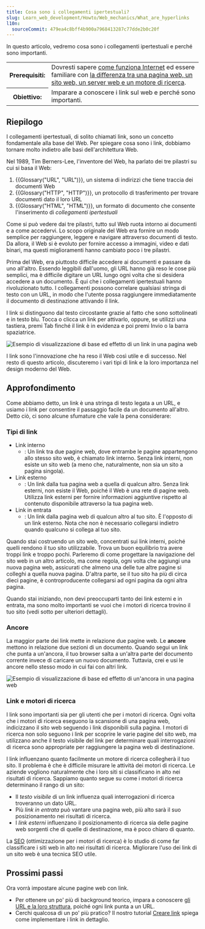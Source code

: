 ```yaml
---
title: Cosa sono i collegamenti ipertestuali?
slug: Learn_web_development/Howto/Web_mechanics/What_are_hyperlinks
l10n:
  sourceCommit: 479ea4c8bff4b900a7968413287c77dde2b0c20f
---
```


In questo articolo, vedremo cosa sono i collegamenti ipertestuali e perché sono importanti.

<table>
  <tbody>
    <tr>
      <th scope="row">Prerequisiti:</th>
      <td>
        Dovresti sapere
        <a href="/it/docs/Learn_web_development/Howto/Web_mechanics/How_does_the_Internet_work"
          >come funziona Internet</a
        >
        ed essere familiare con <a
          href="/it/docs/Learn_web_development/Getting_started/Environment_setup/Browsing_the_web"
        >
          la differenza tra una pagina web, un sito web, un server web e un
          motore di ricerca</a
        >.
      </td>
    </tr>
    <tr>
      <th scope="row">Obiettivo:</th>
      <td>Imparare a conoscere i link sul web e perché sono importanti.</td>
    </tr>
  </tbody>
</table>

## Riepilogo

I collegamenti ipertestuali, di solito chiamati link, sono un concetto fondamentale alla base del Web. Per spiegare cosa sono i link, dobbiamo tornare molto indietro alle basi dell'architettura Web.

Nel 1989, Tim Berners-Lee, l'inventore del Web, ha parlato dei tre pilastri su cui si basa il Web:

1. {{Glossary("URL", "URL")}}, un sistema di indirizzi che tiene traccia dei documenti Web
2. {{Glossary("HTTP", "HTTP")}}, un protocollo di trasferimento per trovare documenti dato il loro URL
3. {{Glossary("HTML", "HTML")}}, un formato di documento che consente l'inserimento di _collegamenti ipertestuali_

Come si può vedere dai tre pilastri, tutto sul Web ruota intorno ai documenti e a come accedervi. Lo scopo originale del Web era fornire un modo semplice per raggiungere, leggere e navigare attraverso documenti di testo. Da allora, il Web si è evoluto per fornire accesso a immagini, video e dati binari, ma questi miglioramenti hanno cambiato poco i tre pilastri.

Prima del Web, era piuttosto difficile accedere ai documenti e passare da uno all'altro. Essendo leggibili dall'uomo, gli URL hanno già reso le cose più semplici, ma è difficile digitare un URL lungo ogni volta che si desidera accedere a un documento. È qui che i collegamenti ipertestuali hanno rivoluzionato tutto. I collegamenti possono correlare qualsiasi stringa di testo con un URL, in modo che l'utente possa raggiungere immediatamente il documento di destinazione attivando il link.

I link si distinguono dal testo circostante grazie al fatto che sono sottolineati e in testo blu. Tocca o clicca un link per attivarlo, oppure, se utilizzi una tastiera, premi Tab finché il link è in evidenza e poi premi Invio o la barra spaziatrice.

![Esempio di visualizzazione di base ed effetto di un link in una pagina web](link-1.png)

I link sono l'innovazione che ha reso il Web così utile e di successo. Nel resto di questo articolo, discuteremo i vari tipi di link e la loro importanza nel design moderno del Web.

## Approfondimento

Come abbiamo detto, un link è una stringa di testo legata a un URL, e usiamo i link per consentire il passaggio facile da un documento all'altro. Detto ciò, ci sono alcune sfumature che vale la pena considerare:

### Tipi di link

- Link interno
  - : Un link tra due pagine web, dove entrambe le pagine appartengono allo stesso sito web, è chiamato link interno. Senza link interni, non esiste un sito web (a meno che, naturalmente, non sia un sito a pagina singola).
- Link esterno
  - : Un link dalla tua pagina web a quella di qualcun altro. Senza link esterni, non esiste il Web, poiché il Web è una rete di pagine web. Utilizza link esterni per fornire informazioni aggiuntive rispetto al contenuto disponibile attraverso la tua pagina web.
- Link in entrata
  - : Un link dalla pagina web di qualcun altro al tuo sito. È l'opposto di un link esterno. Nota che non è necessario collegarsi indietro quando qualcuno si collega al tuo sito.

Quando stai costruendo un sito web, concentrati sui link interni, poiché quelli rendono il tuo sito utilizzabile. Trova un buon equilibrio tra avere troppi link e troppo pochi. Parleremo di come progettare la navigazione del sito web in un altro articolo, ma come regola, ogni volta che aggiungi una nuova pagina web, assicurati che almeno una delle tue altre pagine si colleghi a quella nuova pagina. D'altra parte, se il tuo sito ha più di circa dieci pagine, è controproducente collegarsi ad ogni pagina da ogni altra pagina.

Quando stai iniziando, non devi preoccuparti tanto dei link esterni e in entrata, ma sono molto importanti se vuoi che i motori di ricerca trovino il tuo sito (vedi sotto per ulteriori dettagli).

### Ancore

La maggior parte dei link mette in relazione due pagine web. Le **ancore** mettono in relazione due sezioni di un documento. Quando segui un link che punta a un'ancora, il tuo browser salta a un'altra parte del documento corrente invece di caricare un nuovo documento. Tuttavia, crei e usi le ancore nello stesso modo in cui fai con altri link.

![Esempio di visualizzazione di base ed effetto di un'ancora in una pagina web](link-2.png)

### Link e motori di ricerca

I link sono importanti sia per gli utenti che per i motori di ricerca. Ogni volta che i motori di ricerca eseguono la scansione di una pagina web, indicizzano il sito web seguendo i link disponibili sulla pagina. I motori di ricerca non solo seguono i link per scoprire le varie pagine del sito web, ma utilizzano anche il testo visibile del link per determinare quali interrogazioni di ricerca sono appropriate per raggiungere la pagina web di destinazione.

I link influenzano quanto facilmente un motore di ricerca collegherà il tuo sito. Il problema è che è difficile misurare le attività dei motori di ricerca. Le aziende vogliono naturalmente che i loro siti si classificano in alto nei risultati di ricerca. Sappiamo quanto segue su come i motori di ricerca determinano il rango di un sito:

- Il _testo visibile_ di un link influenza quali interrogazioni di ricerca troveranno un dato URL.
- Più _link in entrata_ può vantare una pagina web, più alto sarà il suo posizionamento nei risultati di ricerca.
- I _link esterni_ influenzano il posizionamento di ricerca sia delle pagine web sorgenti che di quelle di destinazione, ma è poco chiaro di quanto.

La [SEO](https://en.wikipedia.org/wiki/Search_engine_optimization) (ottimizzazione per i motori di ricerca) è lo studio di come far classificare i siti web in alto nei risultati di ricerca. Migliorare l'uso dei link di un sito web è una tecnica SEO utile.

## Prossimi passi

Ora vorrà impostare alcune pagine web con link.

- Per ottenere un po' più di background teorico, impara a conoscere [gli URL e la loro struttura](/it/docs/Learn_web_development/Howto/Web_mechanics/What_is_a_URL), poiché ogni link punta a un URL.
- Cerchi qualcosa di un po' più pratico? Il nostro tutorial [Creare link](/it/docs/Learn_web_development/Core/Structuring_content/Creating_links) spiega come implementare i link in dettaglio.
